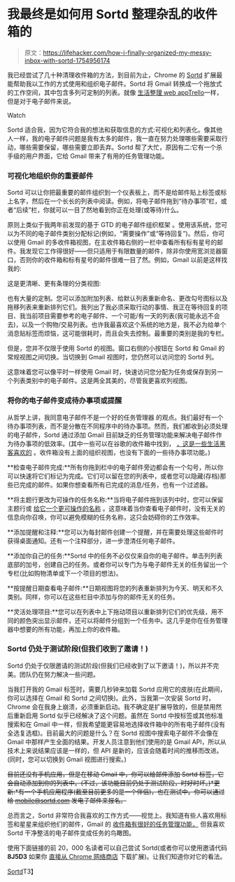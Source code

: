 # 我最终是如何用 Sortd 整理杂乱的收件箱的

> 原文：<https://lifehacker.com/how-i-finally-organized-my-messy-inbox-with-sortd-1754956174>

我已经尝试了几十种清理收件箱的方法，到目前为止，Chrome 的 [Sortd](http://www.sortd.com/) 扩展最能帮助我以工作的方式使用和组织电子邮件。Sortd 将 Gmail 转换成一个拖放式的工作空间，其中包含多列可定制的列表。就像 [生活整理 web app](http://lifehacker.com/how-to-use-trello-to-organize-your-entire-life-1683821040)[Trello](http://trello.com)一样，但是对于电子邮件来说。

Watch

Sortd 适合我，因为它符合我的想法和获取信息的方式:可视化和列表化。像其他人一样，我的电子邮件问题是我有太多的邮件，我一直在努力处理哪些需要采取行动，哪些需要保留，哪些需要立即丢弃。Sortd 帮了大忙，原因有二:它有一个杀手级的用户界面，它给 Gmail 带来了有用的任务管理功能。

### 可视化地组织你的重要邮件

Sortd 可以让你把最重要的邮件组织到一个仪表板上，而不是给邮件贴上标签或标上名字，然后在一个长长的列表中阅读。例如，将电子邮件拖到“待办事项”栏，或者“后续”栏，你就可以一目了然地看到你正在处理(或等待)什么。

原则上类似于我两年前发现的基于 GTD 的电子邮件组织框架 。使用该系统，您可以为不同的电子邮件类别分配标记(例如，“需要操作”或“等待回复”)。然后，你可以使用 Gmail 的多收件箱视图，在主收件箱右侧的一栏中查看所有标有星号的邮件。我发现它工作得很好——但只适用于有限数量的邮件，除非你使用宽浏览器窗口，否则你的收件箱和标有星号的邮件很难一目了然。例如，Gmail 以前是这样找我的:

这是更清晰、更有条理的分类视图:

也有大量的定制。您可以添加附加列表、给默认列表重新命名、更改勾号图标以及拖移列表来重新排列它们。我列出了我必须采取行动的事情、我正在等待回复的项目、我当前项目需要参考的电子邮件、一个可能/有一天的列表(我可能永远不会去)，以及一个购物/交易列表。也许我最喜欢这个系统的地方是，我不必为给单个消息贴标签而烦恼，这可能很耗时，而且会失去控制。最重要的类别是我的专栏。

但是，您并不仅限于使用 Sortd 的视图。窗口右侧的小按钮在 Sortd 和 Gmail 的常规视图之间切换。当切换到 Gmail 视图时，您仍然可以访问您的 Sortd 列。

这意味着您可以像平时一样使用 Gmail 时，快速访问您分配为任务或保存到另一个列表类别中的电子邮件。这是两全其美的，尽管我更喜欢列视图。

### 将你的电子邮件变成待办事项或提醒

从哲学上讲，我同意电子邮件不是一个好的任务管理器 的观点。我们最好有一个待办事项列表，而不是分散在不同程序中的待办事项。然而，我们都收到必须处理的电子邮件，Sortd 通过添加 Gmail 目前缺乏的任务管理功能来解决电子邮件作为待办事项的低效率。(其中一些可以在谷歌的收件箱中找到， [，这是一些生活黑客喜欢的](http://lifehacker.com/how-inbox-changed-how-i-use-email-1719517132) 。收件箱没有上面的组织视图，也没有下面的一些待办事项功能。)

**检查电子邮件完成:**所有你拖到栏中的电子邮件旁边都会有一个勾号，所以你可以快速将它们标记为完成。它们可以留在您的列表中，或者您可以隐藏(存档)那些已完成的邮件。如果你想查看所有已完成的消息/任务，也有一个过滤器。

**将主题行更改为可操作的任务名称:**当将电子邮件拖到该列中时，您可以保留主题行或 [给它一个更可操作的名称](http://lifehacker.com/use-actionable-verbs-for-a-better-to-do-list-1518442983) 。这意味着当你查看电子邮件时，没有无关的信息向你召唤，你可以避免模糊的任务名称，这只会妨碍你的工作效率。

**添加提醒和注释:**您可以为每封邮件创建一个提醒，并在需要处理这些邮件时获得桌面通知。还有一个注释部分，进一步澄清任何电子邮件。

**添加你自己的任务:**Sortd 中的任务不必仅仅来自你的电子邮件。单击列列表底部的加号，创建自己的任务。或者你可以专门为与电子邮件无关的任务留出一个专栏(比如购物清单或下一个项目的想法)。

**按提醒日期查看电子邮件:**日期视图将您的列表重新排列为今天、明天和不久类别。同样，你可以在这些栏目中添加与你的邮件无关的任务。

**灵活处理项目:**您可以在列表中上下拖动项目以重新排列它们的优先级，用不同的颜色突出显示邮件，还可以将邮件分组到一个任务中。这几乎是你在任务管理器中想要的所有功能，再加上你的收件箱。

### Sortd 仍处于测试阶段(但我们收到了邀请！)

Sortd 仍处于仅限邀请的测试阶段(但我们已经收到了以下邀请！)，所以并不完美。团队仍在努力解决一些问题。

当我打开我的 Gmail 标签时，需要几秒钟来加载 Sortd 应用它的皮肤(在此期间，你可以选择在 Gmail 和 Sortd 之间切换)。此外，当我第一次安装 Sortd 时，Chrome 会在我身上崩溃，必须重新启动。我不确定是扩展导致的，但是禁用然后重新启用 Sortd 似乎已经解决了这个问题。虽然在 Sortd 中按标签或其他标准搜索和在 Gmail 中一样，但我希望能更容易地选择收件箱中的所有电子邮件(没有全选复选框)。目前最大的问题是什么？在 Sortd 视图中搜索电子邮件不会像在 Gmail 中那样产生全面的结果。开发人员注意到他们使用的是 Gmail API，所以从技术上来说结果应该是一样的，但 API 是新的，应该会随着时间的推移而改进。(同时，您可以切换到 Gmail 视图进行搜索。)

~~目前还没有手机应用，但是在移动 Gmail 中，你可以给邮件添加 Sortd 标签，它会自动添加到你的列表中。(不过，该功能目前仍处于测试阶段，时好时坏。)*更新:*有一个手机应用程序(截至目前更多的是一个伴侣)，也在测试中。你可以通过给 mobile@sortd.com 发电子邮件来报名。~~

总而言之，Sortd 非常符合我喜欢的工作方式——视觉上。我知道有些人喜欢用标签和星星来组织他们的邮件，Gmail 的 [收件箱有很好的任务管理功能，](http://lifehacker.com/how-googles-new-inbox-works-and-changes-how-you-approa-1652303148) 但我喜欢 Sortd 干净整洁的电子邮件变成任务的鸟瞰图。

使用下面链接的前 20，000 名读者可以自己尝试 Sortd(或者你可以使用邀请代码 **8J5D3** 如果你 [直接从 Chrome 网络商店](https://chrome.google.com/webstore/detail/sortd-smart-skin-for-gmai/aohlfneeliakfcefeffppfplagbccbni) 下载扩展)。让我们知道你对它的看法。

[Sortd](http://www.sortd.com?ic=lifehacker)T3】